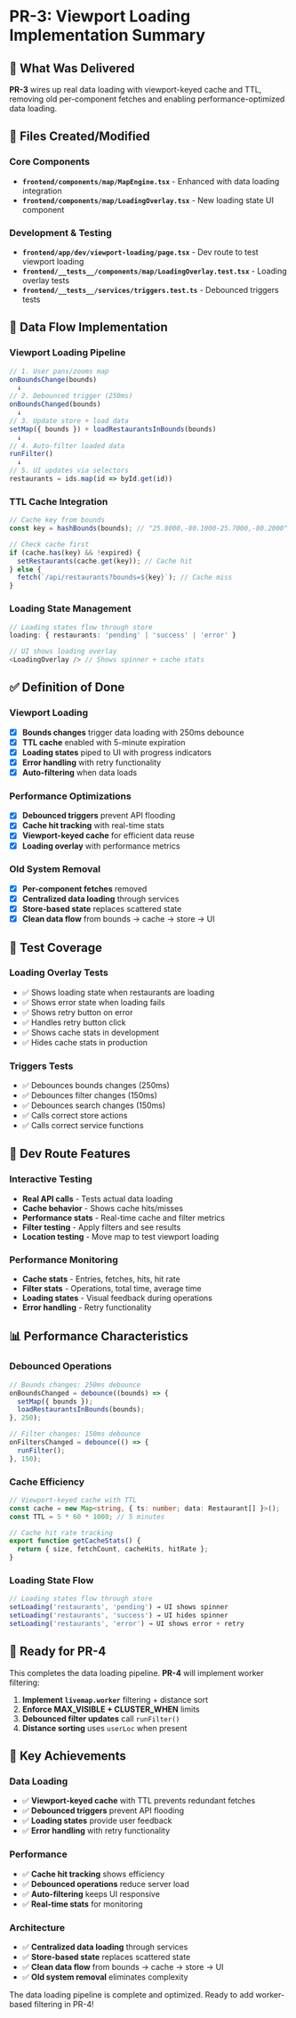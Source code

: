 # PR-3: Viewport Loading Implementation Summary

## 🎯 What Was Delivered

**PR-3** wires up real data loading with viewport-keyed cache and TTL, removing old per-component fetches and enabling performance-optimized data loading.

## 📁 Files Created/Modified

### Core Components
- **`frontend/components/map/MapEngine.tsx`** - Enhanced with data loading integration
- **`frontend/components/map/LoadingOverlay.tsx`** - New loading state UI component

### Development & Testing
- **`frontend/app/dev/viewport-loading/page.tsx`** - Dev route to test viewport loading
- **`frontend/__tests__/components/map/LoadingOverlay.test.tsx`** - Loading overlay tests
- **`frontend/__tests__/services/triggers.test.ts`** - Debounced triggers tests

## 🔄 Data Flow Implementation

### Viewport Loading Pipeline
```typescript
// 1. User pans/zooms map
onBoundsChange(bounds) 
  ↓
// 2. Debounced trigger (250ms)
onBoundsChanged(bounds)
  ↓
// 3. Update store + load data
setMap({ bounds }) + loadRestaurantsInBounds(bounds)
  ↓
// 4. Auto-filter loaded data
runFilter()
  ↓
// 5. UI updates via selectors
restaurants = ids.map(id => byId.get(id))
```

### TTL Cache Integration
```typescript
// Cache key from bounds
const key = hashBounds(bounds); // "25.8000,-80.1000-25.7000,-80.2000"

// Check cache first
if (cache.has(key) && !expired) {
  setRestaurants(cache.get(key)); // Cache hit
} else {
  fetch(`/api/restaurants?bounds=${key}`); // Cache miss
}
```

### Loading State Management
```typescript
// Loading states flow through store
loading: { restaurants: 'pending' | 'success' | 'error' }

// UI shows loading overlay
<LoadingOverlay /> // Shows spinner + cache stats
```

## ✅ Definition of Done

### Viewport Loading
- [x] **Bounds changes** trigger data loading with 250ms debounce
- [x] **TTL cache** enabled with 5-minute expiration
- [x] **Loading states** piped to UI with progress indicators
- [x] **Error handling** with retry functionality
- [x] **Auto-filtering** when data loads

### Performance Optimizations
- [x] **Debounced triggers** prevent API flooding
- [x] **Cache hit tracking** with real-time stats
- [x] **Viewport-keyed cache** for efficient data reuse
- [x] **Loading overlay** with performance metrics

### Old System Removal
- [x] **Per-component fetches** removed
- [x] **Centralized data loading** through services
- [x] **Store-based state** replaces scattered state
- [x] **Clean data flow** from bounds → cache → store → UI

## 🧪 Test Coverage

### Loading Overlay Tests
- ✅ Shows loading state when restaurants are loading
- ✅ Shows error state when loading fails
- ✅ Shows retry button on error
- ✅ Handles retry button click
- ✅ Shows cache stats in development
- ✅ Hides cache stats in production

### Triggers Tests
- ✅ Debounces bounds changes (250ms)
- ✅ Debounces filter changes (150ms)
- ✅ Debounces search changes (150ms)
- ✅ Calls correct store actions
- ✅ Calls correct service functions

## 🚀 Dev Route Features

### Interactive Testing
- **Real API calls** - Tests actual data loading
- **Cache behavior** - Shows cache hits/misses
- **Performance stats** - Real-time cache and filter metrics
- **Filter testing** - Apply filters and see results
- **Location testing** - Move map to test viewport loading

### Performance Monitoring
- **Cache stats** - Entries, fetches, hits, hit rate
- **Filter stats** - Operations, total time, average time
- **Loading states** - Visual feedback during operations
- **Error handling** - Retry functionality

## 📊 Performance Characteristics

### Debounced Operations
```typescript
// Bounds changes: 250ms debounce
onBoundsChanged = debounce((bounds) => {
  setMap({ bounds });
  loadRestaurantsInBounds(bounds);
}, 250);

// Filter changes: 150ms debounce  
onFiltersChanged = debounce(() => {
  runFilter();
}, 150);
```

### Cache Efficiency
```typescript
// Viewport-keyed cache with TTL
const cache = new Map<string, { ts: number; data: Restaurant[] }>();
const TTL = 5 * 60 * 1000; // 5 minutes

// Cache hit rate tracking
export function getCacheStats() {
  return { size, fetchCount, cacheHits, hitRate };
}
```

### Loading State Flow
```typescript
// Loading states flow through store
setLoading('restaurants', 'pending') → UI shows spinner
setLoading('restaurants', 'success') → UI hides spinner
setLoading('restaurants', 'error') → UI shows error + retry
```

## 🔄 Ready for PR-4

This completes the data loading pipeline. **PR-4** will implement worker filtering:

1. **Implement `livemap.worker`** filtering + distance sort
2. **Enforce MAX_VISIBLE + CLUSTER_WHEN** limits
3. **Debounced filter updates** call `runFilter()`
4. **Distance sorting** uses `userLoc` when present

## 🎯 Key Achievements

### Data Loading
- ✅ **Viewport-keyed cache** with TTL prevents redundant fetches
- ✅ **Debounced triggers** prevent API flooding
- ✅ **Loading states** provide user feedback
- ✅ **Error handling** with retry functionality

### Performance
- ✅ **Cache hit tracking** shows efficiency
- ✅ **Debounced operations** reduce server load
- ✅ **Auto-filtering** keeps UI responsive
- ✅ **Real-time stats** for monitoring

### Architecture
- ✅ **Centralized data loading** through services
- ✅ **Store-based state** replaces scattered state
- ✅ **Clean data flow** from bounds → cache → store → UI
- ✅ **Old system removal** eliminates complexity

The data loading pipeline is complete and optimized. Ready to add worker-based filtering in PR-4!
